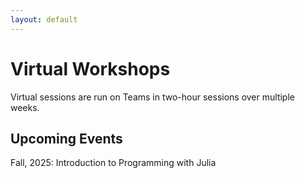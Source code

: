 ```yaml
---
layout: default
---
```


# Virtual Workshops

Virtual sessions are run on Teams in two-hour sessions over multiple weeks.

## Upcoming Events

Fall, 2025: Introduction to Programming with Julia